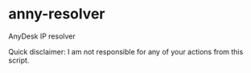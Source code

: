 # anny-resolver
AnyDesk IP resolver

Quick disclaimer: I am not responsible for any of your actions from this script.
